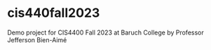 # cis440fall2023
Demo project for CIS4400 Fall 2023 at Baruch College by Professor Jefferson Bien-Aimé
